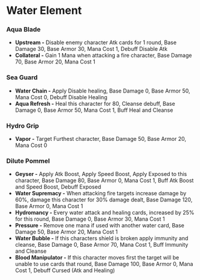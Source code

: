 # Water Element

### Aqua Blade

* **Upstream -** Disable enemy character Atk cards for 1 round, Base Damage 30, Base Armor 30, Mana Cost 1, Debuff Disable Atk
* **Collateral -** Gain 1 Mana when attacking a fire character, Base Damage 70, Base Armor 20, Mana Cost 1

### Sea Guard

* **Water Chain -** Apply Disable healing, Base Damage 0, Base Armor 50, Mana Cost 0, Debuff Disable Healing
* **Aqua Refresh -** Heal this character for 80, Cleanse debuff, Base Damage 0, Base Armor 50, Mana Cost 1, Buff Heal and Cleanse

### Hydro Grip

* **Vapor -** Target Furthest character, Base Damage 50, Base Armor 20, Mana Cost 0

### Dilute Pommel

* **Geyser -** Apply Atk Boost, Apply Speed Boost, Apply Exposed to this character, Base Damage 80, Base Armor 0, Mana Cost 1, Buff Atk Boost and Speed Boost, Debuff Exposed
* **Water Supremacy -** When attacking fire targets increase damage by 60%, damage this character for 30% damage dealt, Base Damage 120, Base Armor 0, Mana Cost 1
* **Hydromancy -** Every water attack and healing cards, increased by 25% for this round, Base Damage 0, Base Armor 30, Mana Cost 1
* **Pressure -** Remove one mana if used with another water card, Base Damage 50, Base Armor 20, Mana Cost 1
* **Water Bubble -** If this characters shield is broken apply immunity and cleanse, Base Damage 0, Base Armor 70, Mana Cost 1, Buff Immunity and Cleanse&#x20;
* **Blood Manipulator -** If this character moves first the target will be unable to use cards that round, Base Damage 100, Base Armor 0, Mana Cost 1, Debuff Cursed (Atk and Healing)

